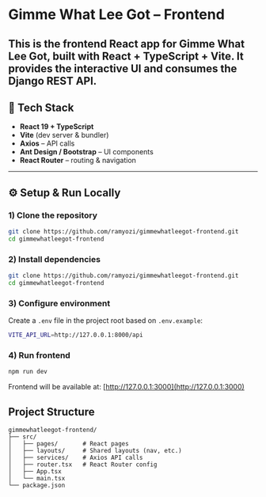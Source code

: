 # Gimme What Lee Got – Frontend

This is the **frontend React app** for **Gimme What Lee Got**, built with **React + TypeScript + Vite**.
It provides the interactive UI and consumes the Django REST API.
---

## 🚀 Tech Stack

- **React 19 + TypeScript**
- **Vite** (dev server & bundler)
- **Axios** – API calls
- **Ant Design / Bootstrap** – UI components
- **React Router** – routing & navigation

---

## ⚙️ Setup & Run Locally

### 1) Clone the repository

```bash
git clone https://github.com/ramyozi/gimmewhatleegot-frontend.git
cd gimmewhatleegot-frontend
```

### 2) Install dependencies

```bash
git clone https://github.com/ramyozi/gimmewhatleegot-frontend.git
cd gimmewhatleegot-frontend
```

### 3) Configure environment

Create a `.env` file in the project root based on `.env.example`:
```bash
VITE_API_URL=http://127.0.0.1:8000/api
```

### 4) Run frontend

```bash
npm run dev
```

Frontend will be available at: [http://127.0.0.1:3000](http://127.0.0.1:3000)

## Project Structure

```
gimmewhatleegot-frontend/
├── src/
│   ├── pages/       # React pages
│   ├── layouts/     # Shared layouts (nav, etc.)
│   ├── services/    # Axios API calls
│   ├── router.tsx   # React Router config
│   ├── App.tsx
│   └── main.tsx
└── package.json

```

